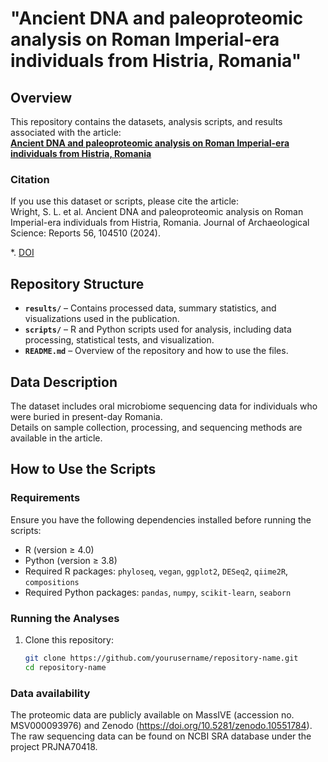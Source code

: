 # "Ancient DNA and paleoproteomic analysis on Roman Imperial-era individuals from Histria, Romania"

## Overview

This repository contains the datasets, analysis scripts, and results associated with the article:  
**[Ancient DNA and paleoproteomic analysis on Roman Imperial-era individuals from Histria, Romania](https://www.sciencedirect.com/science/article/pii/S2352409X2400138X?casa_token=xE9Kw4ZfSV4AAAAA:kO4CBbiqg6tGFEJypx9NifeLnM3LGHahkmJeHsktSvu1qtWSVllDMnJXfR0Ol4JlddMvF7JIRIs)**

### Citation  
If you use this dataset or scripts, please cite the article:  
Wright, S. L. et al. Ancient DNA and paleoproteomic analysis on Roman Imperial-era individuals from Histria, Romania. Journal of Archaeological Science: Reports 56, 104510 (2024).

*. [DOI](https://doi.org/10.1016/j.dib.2024.108735)

## Repository Structure

- **`results/`** – Contains processed data, summary statistics, and visualizations used in the publication.
- **`scripts/`** – R and Python scripts used for analysis, including data processing, statistical tests, and visualization.
- **`README.md`** – Overview of the repository and how to use the files.

## Data Description  

The dataset includes oral microbiome sequencing data for individuals who were buried in present-day Romania.  
Details on sample collection, processing, and sequencing methods are available in the article.

## How to Use the Scripts  

### Requirements  
Ensure you have the following dependencies installed before running the scripts:

- R (version ≥ 4.0)
- Python (version ≥ 3.8)
- Required R packages: `phyloseq`, `vegan`, `ggplot2`, `DESeq2`, `qiime2R`, `compositions`
- Required Python packages: `pandas`, `numpy`, `scikit-learn`, `seaborn`

### Running the Analyses  
1. Clone this repository:
   ```bash
   git clone https://github.com/yourusername/repository-name.git
   cd repository-name

### Data availability
The proteomic data are publicly available on MassIVE (accession no. MSV000093976) and Zenodo (https://doi.org/10.5281/zenodo.10551784).
The raw sequencing data can be found on NCBI SRA database under the project PRJNA70418. 

